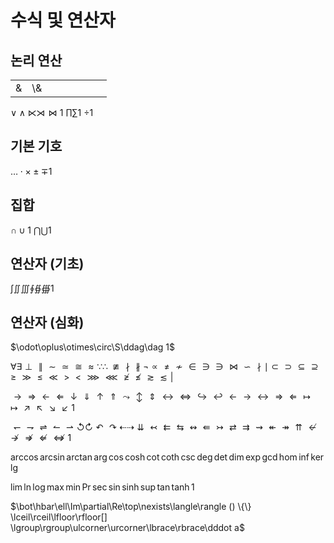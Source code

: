 # 수식 및 연산자
## 논리 연산
|||||||||
|:-:|:-|:-:|:-|:-:|:-|:-:|:-|
$\&$|\\&||||||

$\vee\wedge\ltimes\rtimes\bowtie 1$
$\prod\sum 1$
$\div 1$
## 기본 기호
$\dots\cdot\times\pm\mp 1$
## 집합
$\cap\cup 1$
$\bigcap\bigcup 1$
## 연산자 (기초)
$\int\iint\iiint\oint\oiint\oiiint 1$
## 연산자 (심화)
$\odot\oplus\otimes\circ\S\ddag\dag 1$

$\forall\exists\perp\parallel\sim\simeq\cong\approx\because\therefore\ncong\nmid\nparallel\neg\propto\ne\nsim\in\owns\ni\Join\backsim\nmid\mid\subset\supset\subseteq\supseteq\geq\gg\leq\ll\gt\lt\ggg\lll\ngeq\nleq\gtrsim\lesssim |$

$\rightarrow\Rightarrow\leftarrow\Leftarrow\downarrow\Downarrow\uparrow\Uparrow\leadsto\updownarrow\Updownarrow\leftrightarrow\Leftrightarrow\hookrightarrow\hookleftarrow\longleftarrow\longrightarrow\longleftrightarrow\Longrightarrow\Longleftarrow\longmapsto\mapsto\nearrow\nwarrow\searrow\swarrow 1$

$\leftharpoondown\rightharpoondown\rightleftharpoons\leftharpoonup\rightharpoonup\circlearrowleft\circlearrowright\curvearrowleft\curvearrowright\dashleftarrow\dashrightarrow\downdownarrows\leftarrowtail\leftleftarrows\leftrightarrows\leftrightsquigarrow\Lleftarrow\rightarrowtail\rightleftarrows\rightrightarrows\rightsquigarrow\twoheadleftarrow\twoheadrightarrow\upuparrows\nleftarrow\nrightarrow\nRightarrow\nLeftarrow\nLeftrightarrow 1$

$\arccos\arcsin\arctan\arg\cos\cosh\cot\coth\csc\deg\det\dim\exp\gcd\hom\inf\ker\lg$

$\lim\ln\log\max\min\Pr\sec\sin\sinh\sup\tan\tanh 1$

$\bot\hbar\ell\Im\partial\Re\top\nexists\langle\rangle () \{\} \lceil\rceil\lfloor\rfloor[] \lgroup\rgroup\ulcorner\urcorner\lbrace\rbrace\dddot a$
